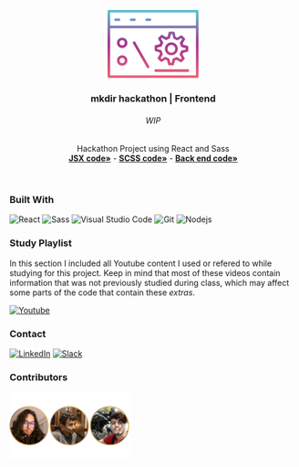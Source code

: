 <div id="top"></div>
<!-- PROJECT LOGO -->
<br />
<div align="center">
  <a href="https://github.com/NivaldoFarias/mkdir-hackathon-frontend">
    <img src="https://github.com/NivaldoFarias/mkdir-hackathon-frontend/blob/main/src/assets/mkdir-hackathon.png" alt="Logo" width="160">
  </a>

<h3 align="center">mkdir hackathon | Frontend</h3>
  <h6 align="center">WIP</h6>
  <p align="center">
    Hackathon Project using React and Sass
    <br />
    <a href="https://github.com/NivaldoFarias/mkdir-hackathon-frontend/tree/main/src"><strong>JSX code»</strong></a>
    -
    <a href="https://github.com/NivaldoFarias/mkdir-hackathon-frontend/blob/main/src/index.scss"><strong>SCSS code»</strong></a>
     -
    <a href="https://github.com/NivaldoFarias/mkdir-hackathon-backend#readme"><strong>Back end code»</strong></a>
</div>

<br />

### Built With

![React](https://img.shields.io/badge/React-20232A?style=for-the-badge&logo=react&logoColor=61DAFB)
![Sass](https://img.shields.io/badge/Sass-CC6699?style=for-the-badge&logo=sass&logoColor=white)
![Visual Studio Code](https://img.shields.io/badge/Visual%20Studio%20Code-0078d7.svg?style=for-the-badge&logo=visual-studio-code&logoColor=white)
![Git](https://img.shields.io/badge/git-%23F05033.svg?style=for-the-badge&logo=git&logoColor=white)
![Nodejs](https://img.shields.io/badge/Node.js-43853D?style=for-the-badge&logo=node.js&logoColor=white)

<!-- Study Playlist -->

### Study Playlist

In this section I included all Youtube content I used or refered to while studying for this project. Keep in mind that most of these videos contain information that was not previously studied during class, which may affect some parts of the code that contain these _extras_.

<a href="https://youtube.com/playlist?list=PLoZj33I2-ANTWqU331l3ZGlZV8I7rr5ZN">![Youtube](https://img.shields.io/badge/YouTube-FF0000?style=for-the-badge&logo=youtube&logoColor=white)</a>

<!-- CONTACT -->

### Contact 

[![LinkedIn][linkedin-shield]][linkedin-url]
[![Slack][slack-shield]][slack-url]

### Contributors 

<a href="https://github.com/NivaldoFarias/mkdir-hackathon-frontend/graphs/contributors">
  <img src="https://github.com/NivaldoFarias/mkdir-hackathon-frontend/blob/main/src/assets/mkdir-hackathon-contributors.png" width="210"">
</a>

<!-- MARKDOWN LINKS & IMAGES -->

[linkedin-shield]: https://img.shields.io/badge/-LinkedIn-black.svg?style=for-the-badge&logo=linkedin&colorB=blue
[linkedin-url]: https://www.linkedin.com/in/nivaldofarias/
[slack-shield]: https://img.shields.io/badge/Slack-4A154B?style=for-the-badge&logo=slack&logoColor=white
[slack-url]: https://driventurmas.slack.com/team/U02T6V2D8D8/
